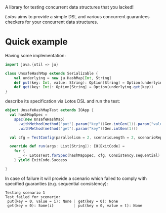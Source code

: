 A library for testing concurrent data structures that you lacked!

*Lotos* aims to provide a simple DSL and various concurrent guarantees checkers for your concurrent data structures.

# Quick example

Having some implementation:
```scala
import java.{util => ju}

class UnsafeHashMap extends Serializable {
    val underlying = new ju.HashMap[Int, String]
    def put(key: Int, value: String): Option[String] = Option(underlying.put(key, value))
    def get(key: Int): Option[String] = Option(underlying.get(key))
}
```

describe its specification via Lotos DSL and run the test:
```scala
object UnsafeHashMapTest extends IOApp {
  val hashMapSpec =
    spec(new UnsafeHashMap)
      .withMethod(method("put").param("key")(Gen.intGen(1)).param("value")(Gen.stringGen(1)))
      .withMethod(method("get").param("key")(Gen.intGen(1)))

  val cfg = TestConfig(parallelism = 2, scenarioLength = 2, scenarioRepetition = 3, scenarioCount = 5)

  override def run(args: List[String]): IO[ExitCode] =
    for {
      _ <- LotosTest.forSpec(hashMapSpec, cfg, Consistency.sequential)
    } yield ExitCode.Success

}
```

In case of failure it will provide a scenario which failed to comply with specified guaranties (e.g. sequential consistency):

```
Testing scenario 1
Test failed for scenario:
 put(key = 0, value = i): None | get(key = 0): None            
 get(key = 0): Some(i)         | put(key = 0, value = t): None 
```

